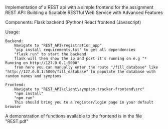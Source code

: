 Implementation of a REST api with a simple frontend for the assignment REST API:  Building a Scalable RESTful Web Service with Advanced Features

Components:
    Flask backend (Python)
    React frontend (Javascript)

Usage:

    Backend:
        Navigate to "REST_API\registration_app"
        "pip install requirements.txt" to get all dependencies
        "flask run" to start the backend
        flask will then show the ip and port it's running on e.g "* Running on http://127.0.0.1:5000"
        from here you can manually enter the route "/fill_database" like "http://127.0.0.1:5000/fill_database" to populate the database with random names and symptoms

    Frontend:
        Navigate to "REST_API\client\symptom-tracker-frontend\src"
        "npm install"
        "npm run"
        This should bring you to a register/login page in your default browser

A demonstration of functions available to the frontend is in the file "REST.pdf"

